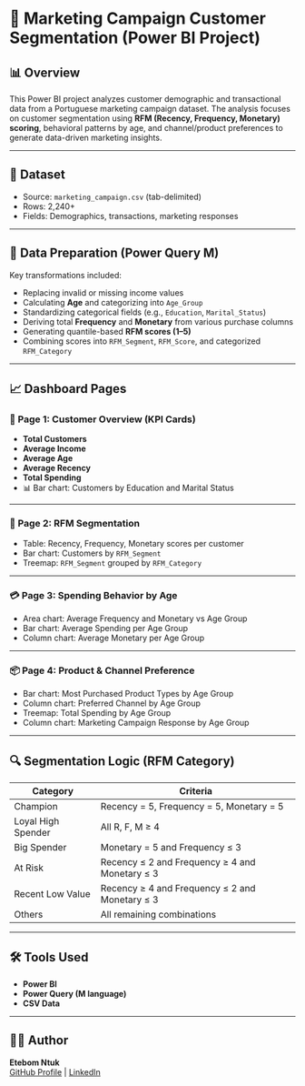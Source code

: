 # 🧠 Marketing Campaign Customer Segmentation (Power BI Project)

## 📊 Overview

This Power BI project analyzes customer demographic and transactional data from a Portuguese marketing campaign dataset. The analysis focuses on customer segmentation using **RFM (Recency, Frequency, Monetary) scoring**, behavioral patterns by age, and channel/product preferences to generate data-driven marketing insights.

---

## 📁 Dataset

- Source: `marketing_campaign.csv` (tab-delimited)
- Rows: 2,240+
- Fields: Demographics, transactions, marketing responses

---

## 🧹 Data Preparation (Power Query M)

Key transformations included:

- Replacing invalid or missing income values
- Calculating **Age** and categorizing into `Age_Group`
- Standardizing categorical fields (e.g., `Education`, `Marital_Status`)
- Deriving total **Frequency** and **Monetary** from various purchase columns
- Generating quantile-based **RFM scores (1–5)**
- Combining scores into `RFM_Segment`, `RFM_Score`, and categorized `RFM_Category`

---

## 📈 Dashboard Pages

### 📌 Page 1: Customer Overview (KPI Cards)
- **Total Customers**
- **Average Income**
- **Average Age**
- **Average Recency**
- **Total Spending**
- 📊 Bar chart: Customers by Education and Marital Status

---

### 🔎 Page 2: RFM Segmentation
- Table: Recency, Frequency, Monetary scores per customer
- Bar chart: Customers by `RFM_Segment`
- Treemap: `RFM_Segment` grouped by `RFM_Category`

---

### 💳 Page 3: Spending Behavior by Age
- Area chart: Average Frequency and Monetary vs Age Group
- Bar chart: Average Spending per Age Group
- Column chart: Average Monetary per Age Group

---

### 📦 Page 4: Product & Channel Preference
- Bar chart: Most Purchased Product Types by Age Group
- Column chart: Preferred Channel by Age Group
- Treemap: Total Spending by Age Group
- Column chart: Marketing Campaign Response by Age Group

---

## 🔍 Segmentation Logic (RFM Category)

| Category            | Criteria                                                  |
|---------------------|------------------------------------------------------------|
| Champion            | Recency = 5, Frequency = 5, Monetary = 5                   |
| Loyal High Spender  | All R, F, M ≥ 4                                            |
| Big Spender         | Monetary = 5 and Frequency ≤ 3                             |
| At Risk             | Recency ≤ 2 and Frequency ≥ 4 and Monetary ≤ 3            |
| Recent Low Value    | Recency ≥ 4 and Frequency ≤ 2 and Monetary ≤ 3            |
| Others              | All remaining combinations                                |

---

## 🛠 Tools Used

- **Power BI**
- **Power Query (M language)**
- **CSV Data**

---

## 🧑‍💼 Author

**Etebom Ntuk**  
[GitHub Profile](https://github.com/netebom) | [LinkedIn](https://www.linkedin.com/in/ntuk-etebom/)  


